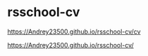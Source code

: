 # rsschool-cv

https://Andrey23500.github.io/rsschool-cv/cv


https://Andrey23500.github.io/rsschool-cv/
